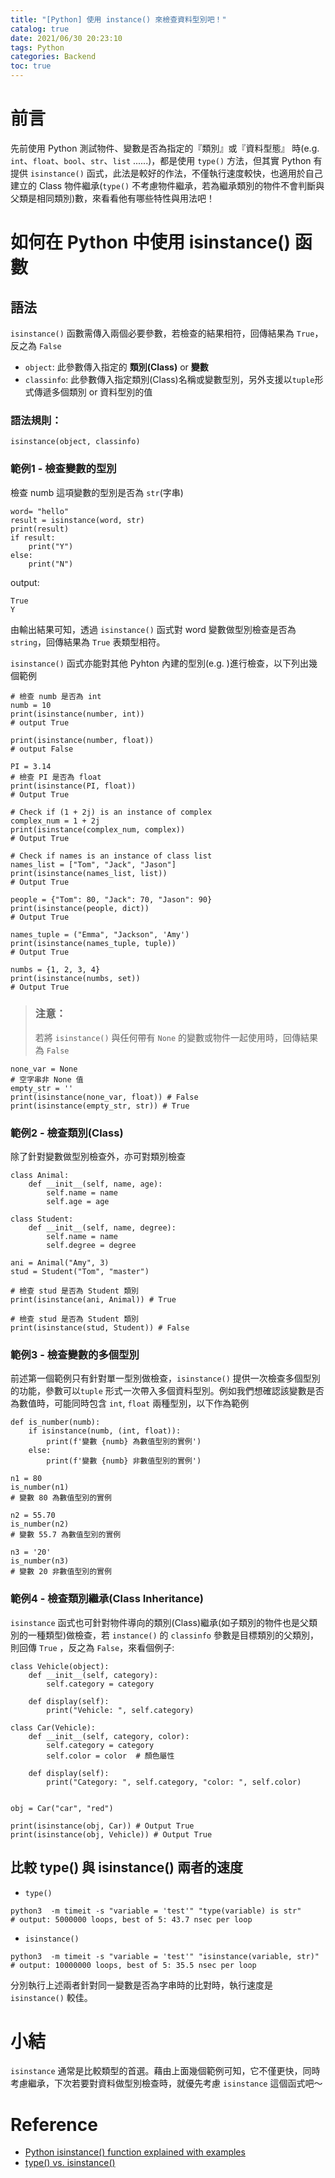 ```yaml
---
title: "[Python] 使用 instance() 來檢查資料型別吧！"
catalog: true
date: 2021/06/30 20:23:10
tags: Python
categories: Backend
toc: true
---
```


# 前言
先前使用 Python 測試物件、變數是否為指定的『類別』或『資料型態』 時(e.g. `int`、`float`、`bool`、`str`、`list` ......)，都是使用 `type()` 方法，但其實 Python 有提供 `isinstance()` 函式，此法是較好的作法，不僅執行速度較快，也適用於自己建立的 Class 物件繼承(`type()` 不考慮物件繼承，若為繼承類別的物件不會判斷與父類是相同類別)數，來看看他有哪些特性與用法吧！
<!--more-->

# 如何在 Python 中使用 isinstance() 函數
## 語法
`isinstance()` 函數需傳入兩個必要參數，若檢查的結果相符，回傳結果為 `True`，反之為 `False`
- `object`: 此參數傳入指定的 **類別(Class)** or **變數**
- `classinfo`: 此參數傳入指定類別(Class)名稱或變數型別，另外支援以`tuple`形式傳遞多個類別 or 資料型別的值

### 語法規則：
```
isinstance(object, classinfo)
```
### 範例1 - 檢查變數的型別
檢查 numb 這項變數的型別是否為 `str`(字串)
```python=
word= "hello"
result = isinstance(word, str)
print(result)
if result:
    print("Y")
else:
    print("N")
```
output:
```
True
Y
```
由輸出結果可知，透過 `isinstance()` 函式對  word 變數做型別檢查是否為 `string`，回傳結果為 `True` 表類型相符。

`isinstance()` 函式亦能對其他 Pyhton 內建的型別(e.g. )進行檢查，以下列出幾個範例
```python=
# 檢查 numb 是否為 int
numb = 10
print(isinstance(number, int))
# output True

print(isinstance(number, float)) 
# output False

PI = 3.14
# 檢查 PI 是否為 float
print(isinstance(PI, float))
# Output True

# Check if (1 + 2j) is an instance of complex
complex_num = 1 + 2j
print(isinstance(complex_num, complex))
# Output True

# Check if names is an instance of class list
names_list = ["Tom", "Jack", "Jason"]
print(isinstance(names_list, list))
# Output True

people = {"Tom": 80, "Jack": 70, "Jason": 90}
print(isinstance(people, dict))
# Output True

names_tuple = ("Emma", "Jackson", 'Amy')
print(isinstance(names_tuple, tuple))
# Output True

numbs = {1, 2, 3, 4}
print(isinstance(numbs, set))
# Output True
```

> ### 注意：
> 若將 `isinstance()` 與任何帶有 `None` 的變數或物件一起使用時，回傳結果為 `False`

```python=
none_var = None
# 空字串非 None 值
empty_str = ''
print(isinstance(none_var, float)) # False
print(isinstance(empty_str, str)) # True
```

### 範例2 - 檢查類別(Class)
除了針對變數做型別檢查外，亦可對類別檢查
```python=
class Animal:
    def __init__(self, name, age):
        self.name = name
        self.age = age

class Student:
    def __init__(self, name, degree):
        self.name = name
        self.degree = degree

ani = Animal("Amy", 3)
stud = Student("Tom", "master")

# 檢查 stud 是否為 Student 類別
print(isinstance(ani, Animal)) # True

# 檢查 stud 是否為 Student 類別
print(isinstance(stud, Student)) # False
```
### 範例3 - 檢查變數的多個型別
前述第一個範例只有針對單一型別做檢查，`isinstance()` 提供一次檢查多個型別的功能，參數可以`tuple` 形式一次帶入多個資料型別。例如我們想確認該變數是否為數值時，可能同時包含 `int`, `float` 兩種型別，以下作為範例
```python=
def is_number(numb):
    if isinstance(numb, (int, float)):
        print(f'變數 {numb} 為數值型別的實例')
    else:
        print(f'變數 {numb} 非數值型別的實例')

n1 = 80
is_number(n1)
# 變數 80 為數值型別的實例

n2 = 55.70
is_number(n2)
# 變數 55.7 為數值型別的實例

n3 = '20'
is_number(n3)
# 變數 20 非數值型別的實例
```

### 範例4 - 檢查類別繼承(Class Inheritance)
`isinstance` 函式也可針對物件導向的類別(Class)繼承(如子類別的物件也是父類別的一種類型)做檢查，若 `instance()` 的 `classinfo` 參數是目標類別的父類別，則回傳 `True` ，反之為 `False`，來看個例子:
```python=
class Vehicle(object):
    def __init__(self, category):
        self.category = category

    def display(self):
        print("Vehicle: ", self.category)

class Car(Vehicle):
    def __init__(self, category, color):
        self.category = category
        self.color = color  # 顏色屬性

    def display(self):
        print("Category: ", self.category, "color: ", self.color)


obj = Car("car", "red")

print(isinstance(obj, Car)) # Output True
print(isinstance(obj, Vehicle)) # Output True
```

## 比較 type() 與 isinstance() 兩者的速度
- `type()`
```python=
python3  -m timeit -s "variable = 'test'" "type(variable) is str"
# output: 5000000 loops, best of 5: 43.7 nsec per loop
```
- `isinstance()`
```python=
python3  -m timeit -s "variable = 'test'" "isinstance(variable, str)"
# output: 10000000 loops, best of 5: 35.5 nsec per loop
```

分別執行上述兩者針對同一變數是否為字串時的比對時，執行速度是 `isinstance()` 較佳。

# 小結
`isinstance` 通常是比較類型的首選。藉由上面幾個範例可知，它不僅更快，同時考慮繼承，下次若要對資料做型別檢查時，就優先考慮 `isinstance` 這個函式吧～

# Reference
- [Python isinstance() function explained with examples](https://pynative.com/python-isinstance-explained-with-examples/#h-how-to-use-isinstance-function-in-python)
- [type() vs. isinstance()](https://switowski.com/blog/type-vs-isinstance)